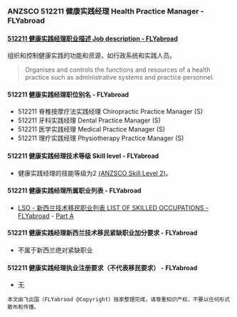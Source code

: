 ### ANZSCO 512211 健康实践经理 Health Practice Manager - FLYabroad ###

#### [512211 健康实践经理职业描述 Job description - FLYabroad](http://www.flyabroadvisa.com/anzsco/5122.html#512211)

组织和控制健康实践的功能和资源，如行政系统和实践人员。

> Organises and controls the functions and resources of a health practice such as administrative systems and practice personnel.

#### 512211 健康实践经理职位别名 - FLYabroad
 
- 512211 脊椎按摩疗法实践经理 Chiropractic Practice Manager (S)
- 512211 牙科实践经理 Dental Practice Manager (S)
- 512211 医学实践经理 Medical Practice Manager (S)
- 512211 理疗实践经理 Physiotherapy Practice Manager (S)

#### 512211 健康实践经理技术等级 Skill level - FLYabroad

- 健康实践经理的技能等级为2 [(ANZSCO Skill Level 2)](http://www.flyabroadvisa.com/anzsco/)。

#### 512211 健康实践经理所属职业列表 - FLYabroad

- [LSO - 新西兰技术移民职业列表 LIST OF SKILLED OCCUPATIONS - FLYabroad](http://nz.flyabroadvisa.com/lso/) - [Part A](parta)

#### 512211 健康实践经理新西兰技术移民紧缺职业加分要求 - FLYabroad

- 不属于新西兰绝对紧缺职业

#### 512211 健康实践经理执业注册要求（不代表移民要求） - FLYabroad

- 无

`本文由飞出国（FLYabroad @Copyright）独家整理完成，请尊重知识产权，不要以任何形式散布和传播。`